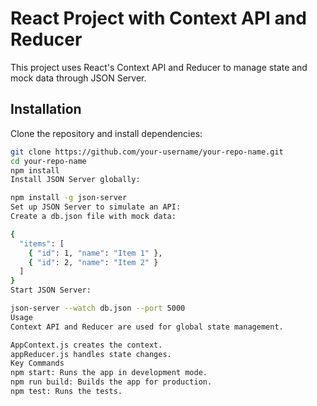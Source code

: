 # React Project with Context API and Reducer

This project uses React's Context API and Reducer to manage state and mock data through JSON Server.

## Installation

Clone the repository and install dependencies:

```bash
git clone https://github.com/your-username/your-repo-name.git
cd your-repo-name
npm install
Install JSON Server globally:

npm install -g json-server
Set up JSON Server to simulate an API:
Create a db.json file with mock data:

{
  "items": [
    { "id": 1, "name": "Item 1" },
    { "id": 2, "name": "Item 2" }
  ]
}
Start JSON Server:

json-server --watch db.json --port 5000
Usage
Context API and Reducer are used for global state management.

AppContext.js creates the context.
appReducer.js handles state changes.
Key Commands
npm start: Runs the app in development mode.
npm run build: Builds the app for production.
npm test: Runs the tests.
